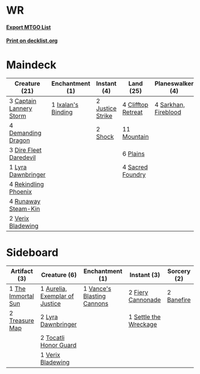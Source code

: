 # WR

#### [Export MTGO List](../collection/WR/WR.txt)
#### [Print on decklist.org](http://decklist.org/?deckmain=3%09Captain%20Lannery%20Storm%0A4%09Clifftop%20Retreat%0A4%09Demanding%20Dragon%0A3%09Dire%20Fleet%20Daredevil%0A1%09Ixalan's%20Binding%0A2%09Justice%20Strike%0A3%09Lava%20Coil%0A1%09Lyra%20Dawnbringer%0A11%09Mountain%0A6%09Plains%0A4%09Rekindling%20Phoenix%0A2%09Response/Resurgence%0A4%09Runaway%20Steam-Kin%0A4%09Sacred%20Foundry%0A4%09Sarkhan,%20Fireblood%0A2%09Shock%0A2%09Verix%20Bladewing&deckside=1%09Aurelia,%20Exemplar%20of%20Justice%0A2%09Banefire%0A2%09Fiery%20Cannonade%0A2%09Lyra%20Dawnbringer%0A1%09Settle%20the%20Wreckage%0A1%09The%20Immortal%20Sun%0A2%09Tocatli%20Honor%20Guard%0A2%09Treasure%20Map%0A1%09Vance's%20Blasting%20Cannons%0A1%09Verix%20Bladewing)
# Maindeck

|                                          Creature (21)                                           |                                       Enchantment (1)                                       |                                        Instant (4)                                        |                                          Land (25)                                          |                                       Planeswalker (4)                                        |                                     Sorcery (3)                                      |     Unknown (2)     |
|--------------------------------------------------------------------------------------------------|---------------------------------------------------------------------------------------------|-------------------------------------------------------------------------------------------|---------------------------------------------------------------------------------------------|-----------------------------------------------------------------------------------------------|--------------------------------------------------------------------------------------|---------------------|
|3 [Captain Lannery Storm](http://gatherer.wizards.com/Pages/Card/Details.aspx?multiverseid=435290)|1 [Ixalan's Binding](http://gatherer.wizards.com/Pages/Card/Details.aspx?multiverseid=435168)|2 [Justice Strike](http://gatherer.wizards.com/Pages/Card/Details.aspx?multiverseid=452932)|4 [Clifftop Retreat](http://gatherer.wizards.com/Pages/Card/Details.aspx?multiverseid=241980)|4 [Sarkhan, Fireblood](http://gatherer.wizards.com/Pages/Card/Details.aspx?multiverseid=447290)|3 [Lava Coil](http://gatherer.wizards.com/Pages/Card/Details.aspx?multiverseid=452858)|2 Response/Resurgence|
|4 [Demanding Dragon](http://gatherer.wizards.com/Pages/Card/Details.aspx?multiverseid=447271)     |                                                                                             |2 [Shock](http://gatherer.wizards.com/Pages/Card/Details.aspx?multiverseid=386365)         |11 [Mountain](http://gatherer.wizards.com/Pages/Card/Details.aspx?multiverseid=439604)       |                                                                                               |                                                                                      |                     |
|3 [Dire Fleet Daredevil](http://gatherer.wizards.com/Pages/Card/Details.aspx?multiverseid=439756) |                                                                                             |                                                                                           |6 [Plains](http://gatherer.wizards.com/Pages/Card/Details.aspx?multiverseid=439601)          |                                                                                               |                                                                                      |                     |
|1 [Lyra Dawnbringer](http://gatherer.wizards.com/Pages/Card/Details.aspx?multiverseid=442914)     |                                                                                             |                                                                                           |4 [Sacred Foundry](http://gatherer.wizards.com/Pages/Card/Details.aspx?multiverseid=405106)  |                                                                                               |                                                                                      |                     |
|4 [Rekindling Phoenix](http://gatherer.wizards.com/Pages/Card/Details.aspx?multiverseid=439768)   |                                                                                             |                                                                                           |                                                                                             |                                                                                               |                                                                                      |                     |
|4 [Runaway Steam-Kin](http://gatherer.wizards.com/Pages/Card/Details.aspx?multiverseid=452865)    |                                                                                             |                                                                                           |                                                                                             |                                                                                               |                                                                                      |                     |
|2 [Verix Bladewing](http://gatherer.wizards.com/Pages/Card/Details.aspx?multiverseid=443037)      |                                                                                             |                                                                                           |                                                                                             |                                                                                               |                                                                                      |                     |


# Sideboard

|                                        Artifact (3)                                         |                                              Creature (6)                                               |                                           Enchantment (1)                                           |                                          Instant (3)                                           |                                     Sorcery (2)                                     |
|---------------------------------------------------------------------------------------------|---------------------------------------------------------------------------------------------------------|-----------------------------------------------------------------------------------------------------|------------------------------------------------------------------------------------------------|-------------------------------------------------------------------------------------|
|1 [The Immortal Sun](http://gatherer.wizards.com/Pages/Card/Details.aspx?multiverseid=439844)|1 [Aurelia, Exemplar of Justice](http://gatherer.wizards.com/Pages/Card/Details.aspx?multiverseid=452903)|1 [Vance's Blasting Cannons](http://gatherer.wizards.com/Pages/Card/Details.aspx?multiverseid=435327)|2 [Fiery Cannonade](http://gatherer.wizards.com/Pages/Card/Details.aspx?multiverseid=435297)    |2 [Banefire](http://gatherer.wizards.com/Pages/Card/Details.aspx?multiverseid=397676)|
|2 [Treasure Map](http://gatherer.wizards.com/Pages/Card/Details.aspx?multiverseid=435410)    |2 [Lyra Dawnbringer](http://gatherer.wizards.com/Pages/Card/Details.aspx?multiverseid=442914)            |                                                                                                     |1 [Settle the Wreckage](http://gatherer.wizards.com/Pages/Card/Details.aspx?multiverseid=435186)|                                                                                     |
|                                                                                             |2 [Tocatli Honor Guard](http://gatherer.wizards.com/Pages/Card/Details.aspx?multiverseid=435194)         |                                                                                                     |                                                                                                |                                                                                     |
|                                                                                             |1 [Verix Bladewing](http://gatherer.wizards.com/Pages/Card/Details.aspx?multiverseid=443037)             |                                                                                                     |                                                                                                |                                                                                     |

